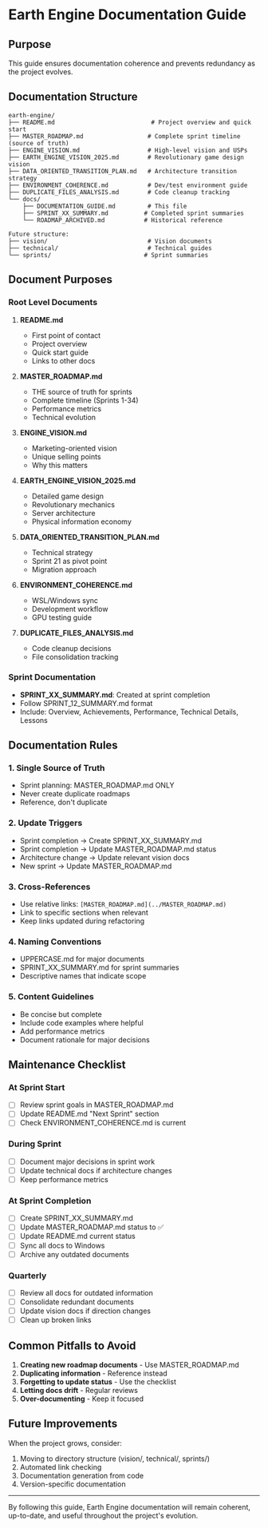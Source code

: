 # Earth Engine Documentation Guide

## Purpose
This guide ensures documentation coherence and prevents redundancy as the project evolves.

## Documentation Structure

```
earth-engine/
├── README.md                           # Project overview and quick start
├── MASTER_ROADMAP.md                  # Complete sprint timeline (source of truth)
├── ENGINE_VISION.md                   # High-level vision and USPs
├── EARTH_ENGINE_VISION_2025.md        # Revolutionary game design vision
├── DATA_ORIENTED_TRANSITION_PLAN.md   # Architecture transition strategy
├── ENVIRONMENT_COHERENCE.md           # Dev/test environment guide
├── DUPLICATE_FILES_ANALYSIS.md        # Code cleanup tracking
└── docs/
    ├── DOCUMENTATION_GUIDE.md         # This file
    ├── SPRINT_XX_SUMMARY.md          # Completed sprint summaries
    └── ROADMAP_ARCHIVED.md           # Historical reference

Future structure:
├── vision/                            # Vision documents
├── technical/                         # Technical guides
└── sprints/                          # Sprint summaries
```

## Document Purposes

### Root Level Documents

1. **README.md**
   - First point of contact
   - Project overview
   - Quick start guide
   - Links to other docs

2. **MASTER_ROADMAP.md**
   - THE source of truth for sprints
   - Complete timeline (Sprints 1-34)
   - Performance metrics
   - Technical evolution

3. **ENGINE_VISION.md**
   - Marketing-oriented vision
   - Unique selling points
   - Why this matters

4. **EARTH_ENGINE_VISION_2025.md**
   - Detailed game design
   - Revolutionary mechanics
   - Server architecture
   - Physical information economy

5. **DATA_ORIENTED_TRANSITION_PLAN.md**
   - Technical strategy
   - Sprint 21 as pivot point
   - Migration approach

6. **ENVIRONMENT_COHERENCE.md**
   - WSL/Windows sync
   - Development workflow
   - GPU testing guide

7. **DUPLICATE_FILES_ANALYSIS.md**
   - Code cleanup decisions
   - File consolidation tracking

### Sprint Documentation

- **SPRINT_XX_SUMMARY.md**: Created at sprint completion
- Follow SPRINT_12_SUMMARY.md format
- Include: Overview, Achievements, Performance, Technical Details, Lessons

## Documentation Rules

### 1. Single Source of Truth
- Sprint planning: MASTER_ROADMAP.md ONLY
- Never create duplicate roadmaps
- Reference, don't duplicate

### 2. Update Triggers
- Sprint completion → Create SPRINT_XX_SUMMARY.md
- Sprint completion → Update MASTER_ROADMAP.md status
- Architecture change → Update relevant vision docs
- New sprint → Update MASTER_ROADMAP.md

### 3. Cross-References
- Use relative links: `[MASTER_ROADMAP.md](../MASTER_ROADMAP.md)`
- Link to specific sections when relevant
- Keep links updated during refactoring

### 4. Naming Conventions
- UPPERCASE.md for major documents
- SPRINT_XX_SUMMARY.md for sprint summaries
- Descriptive names that indicate scope

### 5. Content Guidelines
- Be concise but complete
- Include code examples where helpful
- Add performance metrics
- Document rationale for major decisions

## Maintenance Checklist

### At Sprint Start
- [ ] Review sprint goals in MASTER_ROADMAP.md
- [ ] Update README.md "Next Sprint" section
- [ ] Check ENVIRONMENT_COHERENCE.md is current

### During Sprint
- [ ] Document major decisions in sprint work
- [ ] Update technical docs if architecture changes
- [ ] Keep performance metrics

### At Sprint Completion
- [ ] Create SPRINT_XX_SUMMARY.md
- [ ] Update MASTER_ROADMAP.md status to ✅
- [ ] Update README.md current status
- [ ] Sync all docs to Windows
- [ ] Archive any outdated documents

### Quarterly
- [ ] Review all docs for outdated information
- [ ] Consolidate redundant documents
- [ ] Update vision docs if direction changes
- [ ] Clean up broken links

## Common Pitfalls to Avoid

1. **Creating new roadmap documents** - Use MASTER_ROADMAP.md
2. **Duplicating information** - Reference instead
3. **Forgetting to update status** - Use the checklist
4. **Letting docs drift** - Regular reviews
5. **Over-documenting** - Keep it focused

## Future Improvements

When the project grows, consider:
1. Moving to directory structure (vision/, technical/, sprints/)
2. Automated link checking
3. Documentation generation from code
4. Version-specific documentation

---

By following this guide, Earth Engine documentation will remain coherent, up-to-date, and useful throughout the project's evolution.